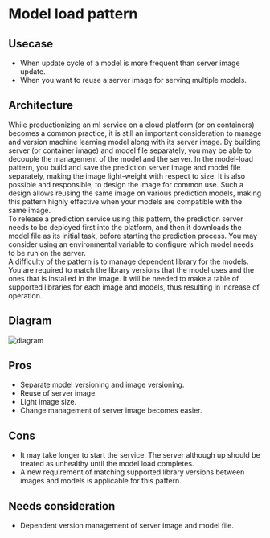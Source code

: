# Model load pattern

## Usecase
- When update cycle of a model is more frequent than server image update.
- When you want to reuse a server image for serving multiple models.

## Architecture
While productionizing an ml service on a cloud platform (or on containers) becomes a common practice, it is still an important consideration to manage and version machine learning model along with its server image. By building server (or container image) and model file separately, you may be able to decouple the management of the model and the server. In the model-load pattern, you build and save the prediction server image and model file separately, making the image light-weight with respect to size. It is also possible and responsible, to design the image for common use. Such a design allows reusing the same image on various prediction models, making this pattern highly effective when your models are compatible with the same image.<br>
To release a prediction service using this pattern, the prediction server needs to be deployed first into the platform, and then it downloads the model file as its initial task, before starting the prediction process. You may consider using an environmental variable to configure which model needs to be run on the server.<br>
A difficulty of the pattern is to manage dependent library for the models. You are required to match the library versions that the model uses and the ones that is installed in the image. It will be needed to make a table of supported libraries for each image and models, thus resulting in increase of operation.

## Diagram
![diagram](diagram.png)


## Pros
- Separate model versioning and image versioning.
- Reuse of server image.
- Light image size.
- Change management of server image becomes easier.

## Cons
- It may take longer to start the service. The server although up should be treated as unhealthy until the model load completes.
- A new requirement of matching supported library versions between images and models is applicable for this pattern.

## Needs consideration
- Dependent version management of server image and model file.